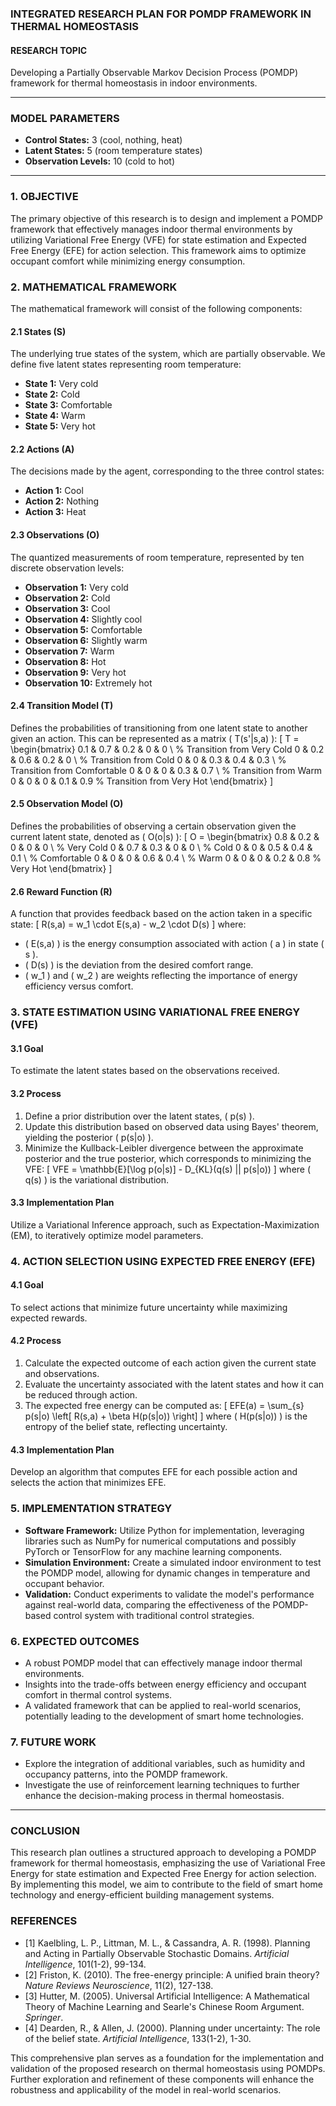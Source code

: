 ### INTEGRATED RESEARCH PLAN FOR POMDP FRAMEWORK IN THERMAL HOMEOSTASIS

#### RESEARCH TOPIC
Developing a Partially Observable Markov Decision Process (POMDP) framework for thermal homeostasis in indoor environments.

---

### MODEL PARAMETERS
- **Control States:** 3 (cool, nothing, heat)
- **Latent States:** 5 (room temperature states)
- **Observation Levels:** 10 (cold to hot)

---

### 1. OBJECTIVE
The primary objective of this research is to design and implement a POMDP framework that effectively manages indoor thermal environments by utilizing Variational Free Energy (VFE) for state estimation and Expected Free Energy (EFE) for action selection. This framework aims to optimize occupant comfort while minimizing energy consumption.

### 2. MATHEMATICAL FRAMEWORK
The mathematical framework will consist of the following components:

#### 2.1 States (S)
The underlying true states of the system, which are partially observable. We define five latent states representing room temperature:
- **State 1:** Very cold
- **State 2:** Cold
- **State 3:** Comfortable
- **State 4:** Warm
- **State 5:** Very hot

#### 2.2 Actions (A)
The decisions made by the agent, corresponding to the three control states:
- **Action 1:** Cool
- **Action 2:** Nothing
- **Action 3:** Heat

#### 2.3 Observations (O)
The quantized measurements of room temperature, represented by ten discrete observation levels:
- **Observation 1:** Very cold
- **Observation 2:** Cold
- **Observation 3:** Cool
- **Observation 4:** Slightly cool
- **Observation 5:** Comfortable
- **Observation 6:** Slightly warm
- **Observation 7:** Warm
- **Observation 8:** Hot
- **Observation 9:** Very hot
- **Observation 10:** Extremely hot

#### 2.4 Transition Model (T)
Defines the probabilities of transitioning from one latent state to another given an action. This can be represented as a matrix \( T(s'|s,a) \):
\[
T = 
\begin{bmatrix}
0.1 & 0.7 & 0.2 & 0 & 0 \\  % Transition from Very Cold
0 & 0.2 & 0.6 & 0.2 & 0 \\  % Transition from Cold
0 & 0 & 0.3 & 0.4 & 0.3 \\  % Transition from Comfortable
0 & 0 & 0 & 0.3 & 0.7 \\  % Transition from Warm
0 & 0 & 0 & 0.1 & 0.9      % Transition from Very Hot
\end{bmatrix}
\]

#### 2.5 Observation Model (O)
Defines the probabilities of observing a certain observation given the current latent state, denoted as \( O(o|s) \):
\[
O = 
\begin{bmatrix}
0.8 & 0.2 & 0 & 0 & 0 \\  % Very Cold
0 & 0.7 & 0.3 & 0 & 0 \\  % Cold
0 & 0 & 0.5 & 0.4 & 0.1 \\  % Comfortable
0 & 0 & 0 & 0.6 & 0.4 \\  % Warm
0 & 0 & 0 & 0.2 & 0.8      % Very Hot
\end{bmatrix}
\]

#### 2.6 Reward Function (R)
A function that provides feedback based on the action taken in a specific state:
\[
R(s,a) = w_1 \cdot E(s,a) - w_2 \cdot D(s)
\]
where:
- \( E(s,a) \) is the energy consumption associated with action \( a \) in state \( s \).
- \( D(s) \) is the deviation from the desired comfort range.
- \( w_1 \) and \( w_2 \) are weights reflecting the importance of energy efficiency versus comfort.

### 3. STATE ESTIMATION USING VARIATIONAL FREE ENERGY (VFE)
#### 3.1 Goal
To estimate the latent states based on the observations received.

#### 3.2 Process
1. Define a prior distribution over the latent states, \( p(s) \).
2. Update this distribution based on observed data using Bayes' theorem, yielding the posterior \( p(s|o) \).
3. Minimize the Kullback-Leibler divergence between the approximate posterior and the true posterior, which corresponds to minimizing the VFE:
\[
VFE = \mathbb{E}[\log p(o|s)] - D_{KL}(q(s) || p(s|o))
\]
where \( q(s) \) is the variational distribution.

#### 3.3 Implementation Plan
Utilize a Variational Inference approach, such as Expectation-Maximization (EM), to iteratively optimize model parameters.

### 4. ACTION SELECTION USING EXPECTED FREE ENERGY (EFE)
#### 4.1 Goal
To select actions that minimize future uncertainty while maximizing expected rewards.

#### 4.2 Process
1. Calculate the expected outcome of each action given the current state and observations.
2. Evaluate the uncertainty associated with the latent states and how it can be reduced through action.
3. The expected free energy can be computed as:
\[
EFE(a) = \sum_{s} p(s|o) \left[ R(s,a) + \beta H(p(s|o)) \right]
\]
where \( H(p(s|o)) \) is the entropy of the belief state, reflecting uncertainty.

#### 4.3 Implementation Plan
Develop an algorithm that computes EFE for each possible action and selects the action that minimizes EFE.

### 5. IMPLEMENTATION STRATEGY
- **Software Framework:** Utilize Python for implementation, leveraging libraries such as NumPy for numerical computations and possibly PyTorch or TensorFlow for any machine learning components.
- **Simulation Environment:** Create a simulated indoor environment to test the POMDP model, allowing for dynamic changes in temperature and occupant behavior.
- **Validation:** Conduct experiments to validate the model's performance against real-world data, comparing the effectiveness of the POMDP-based control system with traditional control strategies.

### 6. EXPECTED OUTCOMES
- A robust POMDP model that can effectively manage indoor thermal environments.
- Insights into the trade-offs between energy efficiency and occupant comfort in thermal control systems.
- A validated framework that can be applied to real-world scenarios, potentially leading to the development of smart home technologies.

### 7. FUTURE WORK
- Explore the integration of additional variables, such as humidity and occupancy patterns, into the POMDP framework.
- Investigate the use of reinforcement learning techniques to further enhance the decision-making process in thermal homeostasis.

---

### CONCLUSION
This research plan outlines a structured approach to developing a POMDP framework for thermal homeostasis, emphasizing the use of Variational Free Energy for state estimation and Expected Free Energy for action selection. By implementing this model, we aim to contribute to the field of smart home technology and energy-efficient building management systems.

### REFERENCES
- [1] Kaelbling, L. P., Littman, M. L., & Cassandra, A. R. (1998). Planning and Acting in Partially Observable Stochastic Domains. *Artificial Intelligence*, 101(1-2), 99-134.
- [2] Friston, K. (2010). The free-energy principle: A unified brain theory? *Nature Reviews Neuroscience*, 11(2), 127-138.
- [3] Hutter, M. (2005). Universal Artificial Intelligence: A Mathematical Theory of Machine Learning and Searle's Chinese Room Argument. *Springer*.
- [4] Dearden, R., & Allen, J. (2000). Planning under uncertainty: The role of the belief state. *Artificial Intelligence*, 133(1-2), 1-30.

This comprehensive plan serves as a foundation for the implementation and validation of the proposed research on thermal homeostasis using POMDPs. Further exploration and refinement of these components will enhance the robustness and applicability of the model in real-world scenarios.